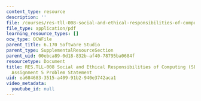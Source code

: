 ```yaml
---
content_type: resource
description: ''
file: /courses/res-tll-008-social-and-ethical-responsibilities-of-computing-serc-fall-2021/ea6846833515a40991b2940e3742aca1_MITRESTLL-008F21-6170hw5.pdf
file_type: application/pdf
learning_resource_types: []
ocw_type: OCWFile
parent_title: 6.170 Software Studio
parent_type: SupplementalResourceSection
parent_uid: 00ebca89-0d18-832b-af40-78795ba0684f
resourcetype: Document
title: RES.TLL-008 Social and Ethical Responsibilities of Computing (SERC), 6.170
  Assignment 5 Problem Statement
uid: ea684683-3515-a409-91b2-940e3742aca1
video_metadata:
  youtube_id: null
---
```

